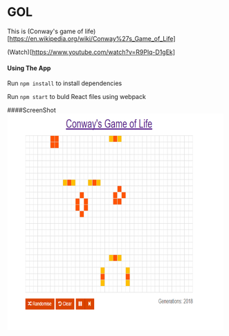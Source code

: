 # GOL
This is (Conway's game of life)[https://en.wikipedia.org/wiki/Conway%27s_Game_of_Life]

(Watch)[https://www.youtube.com/watch?v=R9Plq-D1gEk]

#### Using The App
Run `npm install` to install dependencies

Run `npm start` to buld React files using webpack

####ScreenShot
<img src="https://github.com/clint-gitahi/GOL/blob/master/img/Conwaysgameoflife.png" height="500" width="500" />
